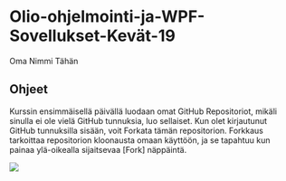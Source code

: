 # Olio-ohjelmointi-ja-WPF-Sovellukset-Kevät-19

Oma Nimmi Tähän

## Ohjeet

Kurssin ensimmäisellä päivällä luodaan omat GitHub Repositoriot, mikäli sinulla ei ole vielä GitHub tunnuksia, luo sellaiset.
Kun olet kirjautunut GitHub tunnuksilla sisään, voit Forkata tämän repositorion. Forkkaus tarkoittaa repositorion kloonausta omaan käyttöön, ja se tapahtuu kun painaa ylä-oikealla sijaitsevaa [Fork] näppäintä.

![](https://github.com/JuhOll-Careeria/Olio-ohjelmointi-ja-WPF-Sovellukset-Kevat-2022/blob/main/Fork_Btn.PNG)
